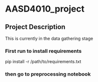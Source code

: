 # AASD4010_project


## Project Description

This is currently in the data gathering stage


### First run to install requirements

pip install -r /path/to/requirements.txt


### then go to preprocessing notebook